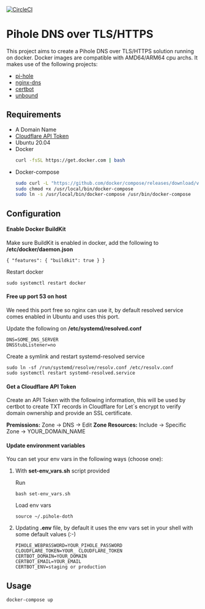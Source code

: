 [![CircleCI](https://circleci.com/gh/camelstrike/pihole-doth/tree/main.svg?style=shield)](https://circleci.com/gh/camelstrike/pihole-doth/tree/main)

# Pihole DNS over TLS/HTTPS
This project aims to create a Pihole DNS over TLS/HTTPS solution running on docker. Docker images are compatible with AMD64/ARM64 cpu archs.
It makes use of the following projects:
- [pi-hole](https://github.com/pi-hole/pi-hole "pi-hole")
- [nginx-dns](https://github.com/TuxInvader/nginx-dns "nginx-dns")
- [certbot](https://github.com/certbot/certbot "certbot")
- [unbound](https://github.com/NLnetLabs/unbound "unbound")

## Requirements
- A Domain Name
- [Cloudflare API Token](https://dash.cloudflare.com/profile/api-tokens "Cloudflare API Token")
- Ubuntu 20.04
- Docker
	```bash
	curl -fsSL https://get.docker.com | bash
	```
- Docker-compose
	```bash
	sudo curl -L "https://github.com/docker/compose/releases/download/v2.4.1/docker-compose-$(uname -s)-$(uname -m)" -o /usr/local/bin/docker-compose
	sudo chmod +x /usr/local/bin/docker-compose
	sudo ln -s /usr/local/bin/docker-compose /usr/bin/docker-compose
	```



## Configuration
#### Enable Docker BuildKit
Make sure BuildKit is enabled in docker, add the following to **/etc/docker/daemon.json**
```
{ "features": { "buildkit": true } }
```
Restart docker
```
sudo systemctl restart docker
```

#### Free up port 53 on host
We need this port free so nginx can use it, by default resolved service comes enabled in Ubuntu and uses this port.

Update the following on **/etc/systemd/resolved.conf**
```
DNS=SOME_DNS_SERVER
DNSStubListener=no
```
Create a symlink and restart systemd-resolved service
```
sudo ln -sf /run/systemd/resolve/resolv.conf /etc/resolv.conf
sudo systemctl restart systemd-resolved.service
```

#### Get a Cloudflare API Token
Create an API Token with the following information, this will be used by certbot to create  TXT records in Cloudflare for Let´s encrypt to verify domain ownership and provide an SSL certificate.

**Premissions:** Zone -> DNS -> Edit
**Zone Resources:** Include -> Specific Zone -> YOUR_DOMAIN_NAME

#### Update environment variables
You can set your env vars in the following ways (choose one):
1. With **set-env_vars.sh** script provided

	Run
	```
	bash set-env_vars.sh
	```
	Load env vars
	```
	source ~/.pihole-doth
	```

2. Updating **.env** file, by default it uses the env vars set in your shell with some default values (:-)
	```
	PIHOLE_WEBPASSWORD=YOUR_PIHOLE_PASSWORD
	CLOUDFLARE_TOKEN=YOUR_ CLOUDFLARE_TOKEN
	CERTBOT_DOMAIN=YOUR_DOMAIN
	CERTBOT_EMAIL=YOUR_EMAIL
	CERTBOT_ENV=staging or production
	```

## Usage
```
docker-compose up
```